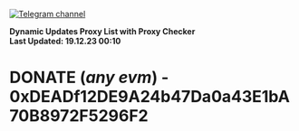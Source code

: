 [![Telegram channel](https://img.shields.io/endpoint?url=https://runkit.io/damiankrawczyk/telegram-badge/branches/master?url=https://t.me/n4z4v0d)](https://t.me/n4z4v0d) 

**Dynamic Updates Proxy List with Proxy Checker**  
**Last Updated: 19.12.23 00:10**

# DONATE (_any evm_) - 0xDEADf12DE9A24b47Da0a43E1bA70B8972F5296F2
